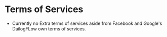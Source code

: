 # Terms of Services

- Currently no Extra terms of services aside from Facebook and Google's DailogFLow own terms of services.
